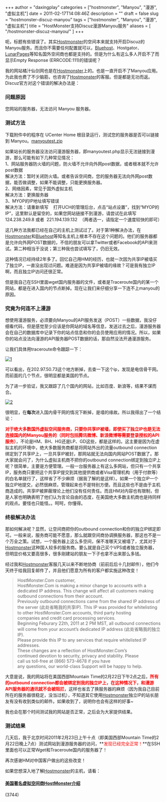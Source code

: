 +++
author = "daxingplay"
categories = ["hostmonster", "Manyou", "漫游", "虚拟主机"]
date = 2011-02-17T14:08:46Z
description = ""
draft = false
slug = "hostmonster-discuz-manyou"
tags = ["hostmonster", "Manyou", "漫游", "虚拟主机"]
title = "HostMonster支持Discuz漫游Manyou服务"
aliases = [
    "/hostmonster-discuz-manyou/"
]
+++


呃，标题有些错误了。其实[Hostmonster](http://www.hostmonster.com/track/daxingplay "Hostmonster著名美国主机商")的空间本来就支持开启Discuz的Manyou服务。而且你不需要任何配置就可以，[Bluehost](http://www.bluehost.com/track/daxingplay "BlueHost美国著名提供商")、Hostgator、[LunarPages](http://www.lunarpages.com/id/daxingplay "LunarPages")等知名国外空间商也都是支持的。但是为什么有这么多人开启不了而显示Empty Response (ERRCODE:111)的错误呢？

我的网站橘汁仙剑网也是在[Hostmonster](http://www.hostmonster.com/track/daxingplay "Hostmonster著名美国主机商")上的。也是一直开启不了Manyou应用。为此我也费了不少脑筋，也咨询了[Hostmonster](http://www.hostmonster.com/track/daxingplay "Hostmonster著名美国主机商")的客服。但是都是无功而返。Discuz官方对这个错误的解决办法是：

### 问题原因

您网站的服务器，无法访问 Manyou 服务器。

### 测试方法

下载附件中的程序在 UCenter Home 根目录运行，测试您的服务器是否可以链接到 Manyou。[manyoutest.zip](http://faq.comsenz.com/batch.download.php?aid=1796)

如果站长的服务器没法访问漫游服务器，即manyoutest.php显示无法链接到漫游，那么可能有如下几种常见情况：   
 1、网站服务器防火墙的问题，防火墙不允许向外网post数据，或者根本就不允许post数据       
 解决方法：暂时关闭防火墙。或者告诉空间商，您的服务器无法向外网post数据，能否做调整，如果不能调整，只能更换服务器。   
 2、网络因素，常见于国外虚拟主机        
 解决方法：更换服务器   
 3、MYOP的IP地址填写错误   
 解决方法：请重新填写    打开UCH的管理后台，点击“站点设置”，找到“MYOP的IP”，这里默认是留空的，如果您网站链接不到漫游，请尝试在此填写 124.238.249.8 或者  221.194.139.132  （两者选一，请指定一个速度较快的即可）

这几种方法我都已经在自己的主机上测试过了。对于第1种解决办法，在[Hostmonster](http://www.hostmonster.com/track/daxingplay "Hostmonster著名美国主机商")和[Bluehost](http://www.bluehost.com/track/daxingplay "BlueHost美国著名提供商")等知名主机上根本不存在这个问题的。他们的服务器都是允许向外网POST数据的，不信的朋友可以拿Twitter或者Facebook的API来测试。第二种相当于没说；第三种我也尝试填写了，仍旧无效。

这种情况已经持续2年多了。回忆自己用HM的经历，也就一次因为共享IP被墙买了独立IP，一直没出现过问题。难道是因为共享IP被墙的缘故？可是我有独立IP啊，而且独立IP访问还很正常。

但是我自己在SSH里面wget国内服务器的文件，或者是Traceroute国内的某一个网站，都是在进入国内的节点断掉。现在让我们来仔细分享一下连不上manyou的原因。

### 究竟为何连不上漫游

想使用漫游服务，必须要向Manyou的API服务发送（POST）一些数据，我没仔细看代码，但是感觉至少应该是你网站的域名等信息，发送过去之后，漫游服务器会在自己的数据库中记录下你的站点信息和你的会员使用应用的情况。所以，如果你的站点没法向漫游的API服务器POST数据的话，那自然没法开通漫游服务。

让我们具体用traceroute命令跟踪一下：

[![](https://daxingplay.me/wp-content/uploads/2011/02/1.jpg "1")](https://daxingplay.me/website/sharedhosting/hostmonster-discuz-manyou.html/attachment/1)

可以看出，在202.97.50.73这个地方断掉，去查一下这个ip，发现是电信骨干网。而前面的几个节点，很明显都是美国的节点。

为了进一步验证，我又跟踪了几个国内的网站，比如百度、新浪等，结果不谋而合。

[![](https://daxingplay.me/wp-content/uploads/2011/02/2.jpg "2")](https://daxingplay.me/website/sharedhosting/hostmonster-discuz-manyou.html/attachment/2)

很明显，在**每次**进入国内骨干网的情况下断掉，是墙的缘故。所以我得出了一个结论：

**<span style="color: #ff0000;">对于绝大多数国外虚拟空间服务商，只要你共享IP被墙，即使买了独立IP也是无法连接国内的Manyou服务的（同时包括腾讯微博、新浪微博等需要登录授权的API服务）</span>**，不论是HM、BH、HG还是LP、GD这些，都是这样的。这主要是因为在虚拟主机的环境中，绝大多数服务商都是将网站外出的流量outbound connection绑定到了共享IP上，一旦共享IP被封，那网站就无法向国内网站POST数据了。那大家就会问了，为什么虚拟主机商不把你的outbound connection绑定到独立IP上呢？很简单，主要是方便管理。一般一台服务器上有这么多网站，但只有一个共享IP，服务商只要把这个共享IP提交到其他提供商或者Visa管理机构（用于付款等）的白名单就行了，这样省了不少麻烦（据我了解的是这样）。如果一个独立IP一个独立IP地提交，必然很麻烦，管理起来也不是特别方便。而且这些也不是由于主机商造成的。共享IP被屏蔽理论上他们没有任何责任。而且HM对内容也有限制，但是人家也明确表明了他们认为言论自由的态度，在美国绝大多数主机商也是持同样的观点。要怪也只能怪。。呵呵，你懂得。

### 终极解决办法

那如何解决呢？显然，让空间商把你的outbound connection和你的独立IP绑定即可。一般来说，服务商可能不愿意，那么就跟空间商协调换服务器，那这也不是一个万全之策。试想，一个服务器上这么多空间，保不准哪天又被墙了，尤其对于[Hostmonster](http://www.hostmonster.com/track/daxingplay "Hostmonster著名美国主机商")这种国人较多的服务商。要么就是自己买个VPS或者独立服务器，但明显价格又要高很多，很多刚建站的朋友一下子也拿不出来那么多钱。

经过我和[Hostmonster](http://www.hostmonster.com/track/daxingplay "Hostmonster著名美国主机商")客服几天以来不断地协商（前前后后十几封邮件），他们今天终于给我回复邮件了，并且他们愿意为所有的客户都实施这种改变！

> HostMonster.Com customer,   
>  HostMonster.Com is making a minor change to accounts with a   
>  dedicated IP address. This change will affect all customers making   
>  outbound connections from their account.   
>  Previously outbound connections came from the shared IP address of   
>  the server (此处省略我的共享IP). This IP was provided for whitelisting   
>  to other HostMonster.Com accounts, third party hosting   
>  companies and credit card processing services.   
>  Beginning Feburary 22th, 2011 at 2 PM MST, all outbound connections   
>  will come from your account’s dedicated IP address (此处省略我的独立IP).   
>  Please provide this IP to any services that require whitelisted IP   
>  addresses.   
>  These changes are a reflection of HostMonster.Com’s   
>  continued devotion to security, privacy and stability. Please   
>  call us toll-free at (866) 573-4678 if you have   
>  any questions, our world-class Support will be happy to help.

大意是说，我的网站将在美国西部Mountain Time的2月22日下午2点之后，**<span style="color: #ff0000;">所有的outbound connection都会被绑定到我的独立IP上，在这种情况下，和漫游API服务器的通讯就不会被阻拦</span>**，这样也省去了换服务器的麻烦（因为我自己目前所在的服务器很稳定，没当过机），不知道其它使用[Hostmonster](http://www.hostmonster.com/track/daxingplay "Hostmonster著名美国主机商")独立IP的站长朋友有没有收到类似的邮件。如果收到了，说明你也会有这样的好事~

我也会在那个时间测试我的网站是否正常，之后会为大家提供结果。

### 测试结果

几天后，我于北京时间2011年2月23日上午十点（即美国西部Mountain Time的2月22日晚上7点）测试网站到漫游服务器的访问，**<span style="color: #ff0000;">发现已经完全正常！</span>**在SSH里面也可以正常Wget和Traceroute国内的服务器了！

再次感谢HM对中国客户做出的这些改变！

如果您想深入地了解[Hostmonster](http://www.hostmonster.com/track/daxingplay "Hostmonster著名美国主机商")的主机，请看：

#### [美国著名虚拟空间商HostMonster介绍](https://daxingplay.me/website/sharedhosting/hostmonster-introduction.html)

 (3744)


